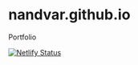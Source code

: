 # nandvar.github.io
 Portfolio
 
 
[![Netlify Status](https://api.netlify.com/api/v1/badges/fe046b1e-6739-4126-9344-7085f31f2cd1/deploy-status)](https://app.netlify.com/sites/nandvar/deploys)
